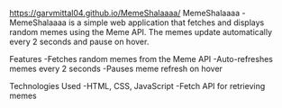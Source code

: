 https://garvmittal04.github.io/MemeShalaaaa/
MemeShalaaaa
-MemeShalaaaa is a simple web application that fetches and displays random memes using the Meme API. The memes update automatically every 2 seconds and pause on hover.

Features
-Fetches random memes from the Meme API
-Auto-refreshes memes every 2 seconds
-Pauses meme refresh on hover

Technologies Used
-HTML, CSS, JavaScript
-Fetch API for retrieving memes

